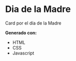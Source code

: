 # Dia de la Madre
Card por el día de la Madre

<!--<a href="" target="_blank">View card here</a>
--!>

<p><strong>Generado con:</strong></p>
<ul>
  <li>HTML</li>
  <li>CSS</li>
  <li>Javascript</li>
</ul>

